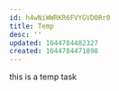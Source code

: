 ```yaml
---
id: h4wNiWWRKR6FVYGVD0Rr0
title: Temp
desc: ''
updated: 1644784482327
created: 1644784471898
---
```


this is a temp task

